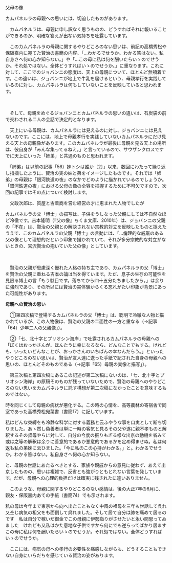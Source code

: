  父母の像

カムパネルラの母親への思いには、切迫したものがあります。 

 　カムパネルラは、母親に申し訳なく思うものの、どうすればそれに報いることができるのか、明確な答えが出ない気持ちを吐露しています。 

　このカムパネルラの母親に関するやりどころのない思いは、前記の高橋秀松や保阪嘉内に宛てた賢治の書簡の内容、「…わかるでせうか。わかる筈はない。私自身さへ何の心か知らない。」や「…この母に私は何を酬いたらいゝのでせうか。それ処ではない。全体どうすればいゝのでせうか。」に重なります。これに対して、ここでのジョバンニの態度は、天上の母親について、ほとんど無頓着です。この違いは、ジョバンニが地上で牛乳を届けるという、母親孝行を実践しているのに対し、カムパネルラは何もしていないことを反映していると思われます。

　

　そして、母親をめぐるジョバンニとカムパネルラの思いの違いは、石炭袋の前で交わされる二人の会話で決定的となります。

　天上にいる母親は、カムパネルラには見えるのに対し、ジョバンニには見えないのです。ここには、地上で母親孝行を実践していないカムパネルラにだけ見える天上の母親像があります。このカムパネルラが最後に母親を見る天上の場所は、彼自身が「みんな集ってるねえ。」と言っているので、サウザンクロスですでに天上にいった「姉弟」と共通のものと思われます。



　「姉弟」は以前の記事「56）妹トシは誰か〔2〕」以来、数回にわたって繰り返し指摘したように、賢治の実の妹と弟をイメージしたものです。それでは「姉弟」の母親は「銀河鉄道の夜」のなかでどのように描かれているのでしょうか。「銀河鉄道の夜」における父母の像の全容を把握するために不可欠ですので、次回の記事ではその点について検討します。



 　父政次郎は、質屋と古着商を営む経営の才に恵まれた人物でしたが 

カムパネルラの父「博士」の描写は、子供をうしなった父親にしては不自然なほど冷徹です。吉本隆明（『父の像』ちくま文庫、2010年）は、ジョバンニの父親の「不在」は、賢治の父親との解決されない宗教的対立を反映したものと捉えたうえで、このカムパネルラの父親「博士」の言動には、「…倫理的な威厳のある父の像として理想的だという印象で描かれていて、それが多分宗教的な対立がないときの、宮沢賢治の抱いていた父の像」としています。

　

　賢治の父親が思慮深く優れた人格の持ち主であり、カムパネルラの父「博士」を賢治の父親に重ねる吉本の論は当を得ています。ただ、息子の生存の可能性を見限る博士の言「もう駄目です。落ちてから四十五分たちましたから。」は余りに強烈であり、その所以には賢治の実体験からくる忘れがたい印象が背景にあった可能性があります。

 **母親への賢治の思い** 

　①第四次稿で登場するカムパネルラの父「博士」は、聡明で冷徹な人物と描かれているが、この人物像は、賢治の父親の二面性の一方と重なる（→記事「64）少年二人の父親像」）。



　②「七、北十字とプリオシン海岸」で吐露されるカムパネルラの母親への「ぼくはおっかさんが、ほんたうに幸になるなら、どんなことでもする。けれども、いったいどんなことが、おっかさんのいちばんの幸なんだらう。」といったやりどころのない思いは、賢治が友人達に送った手紙で記された自身の母親への思いの、ほとんどそのものである（→記事「65）母親の実像と描写」）。



　第三次稿と第四次稿にあるこの記述が第二次稿にないのは、「七、北十字とプリオシン海岸」の原稿そのものが残っていないためで、賢治の母親へのやりどころのない思いをカムパネルラに託す構想が第二次稿になかったことを意味するものではない。

時を同じくして母親の病状が悪化する。この時の心情を、高等農林の寄宿舎で同室であった高橋秀松宛葉書（書簡17）に記しています。


私はどんな束縛をも冷静な科学に対する義務と云ふやうな事を口実として断ち切りました。あゝ然し偽善者は単に一時の客気と見るその父や遂に親不孝ものと解釈するその叔母やらに対して、自分の今度の振りもぎる様な出京の動機を省みて或は之等の解釈は余りに善意的であるか悪意的であるかを定め得ませぬ。私は何返も私の弟妹に云ひました。「今に私のこの心持がわかる。」と。わかるでせうか。わかる筈はない。私自身さへ何の心か知らない。


と、母親の世話にあたるべきとする、家族や親戚からの意見に従わず、あえて出京したものの、思いは複雑で、反省とも強がりともとれない言葉を発しています。だが、母親への心理的負担だけは確実に残されたに違いありません。



　このような、母親に関するやりどころのない感情は、後の大正7年の6月に、親友・保阪嘉内あての手紙（書簡74）でも示されます。


私の母は今年まで東京から向へ出たこともなく中風の祖母を三年も世話して呉れ又仝じ病気の祖父をも面倒して呉れました。そして居て自分は肺を痛めて居るのです　私は自分で稼いだ御金でこの母親に伊勢詣りがさせたいと永い間思ってゐました　けれども又私はかた意地な子供ですから何にでも逆らってばかり居ます　この母に私は何を酬いたらいゝのでせうか。それ処ではない。全体どうすればいゝのでせうか。


　ここには、病気の母への孝行の必要性を痛感しながらも、どうすることもできない自身にいらだちを感じている賢治の姿があります。